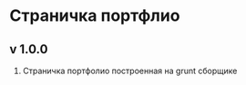 <h1>Страничка портфлио</h1>

<h2>v 1.0.0</h2>
<ol>
  <li>Страничка портфолио построенная на grunt сборщике</li>
</ol>